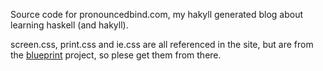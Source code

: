 Source code for pronouncedbind.com, my hakyll generated blog about learning haskell (and hakyll).

screen.css, print.css and ie.css are all referenced in the site, but are from the [blueprint](//blueprintcss.org) project, so plese get them from there. 